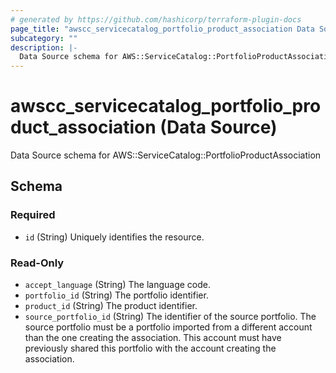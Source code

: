 ```yaml
---
# generated by https://github.com/hashicorp/terraform-plugin-docs
page_title: "awscc_servicecatalog_portfolio_product_association Data Source - terraform-provider-awscc"
subcategory: ""
description: |-
  Data Source schema for AWS::ServiceCatalog::PortfolioProductAssociation
---
```


# awscc_servicecatalog_portfolio_product_association (Data Source)

Data Source schema for AWS::ServiceCatalog::PortfolioProductAssociation



<!-- schema generated by tfplugindocs -->
## Schema

### Required

- `id` (String) Uniquely identifies the resource.

### Read-Only

- `accept_language` (String) The language code.
- `portfolio_id` (String) The portfolio identifier.
- `product_id` (String) The product identifier.
- `source_portfolio_id` (String) The identifier of the source portfolio. The source portfolio must be a portfolio imported from a different account than the one creating the association. This account must have previously shared this portfolio with the account creating the association.
